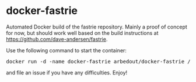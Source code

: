 docker-fastrie
==============

Automated Docker build of the fastrie repository. Mainly a proof of concept for now, but should work well based on
the build instructions at https://github.com/dave-andersen/fastrie.

Use the following command to start the container:

<pre>
docker run -d -name docker-fastrie arbedout/docker-fastrie /bin/bash -c "/usr/src/fastrie/xptMiner/xptminer -u username.riecoinworkername -p workerpassword"
</pre>

and file an issue if you have any difficulties. Enjoy!
